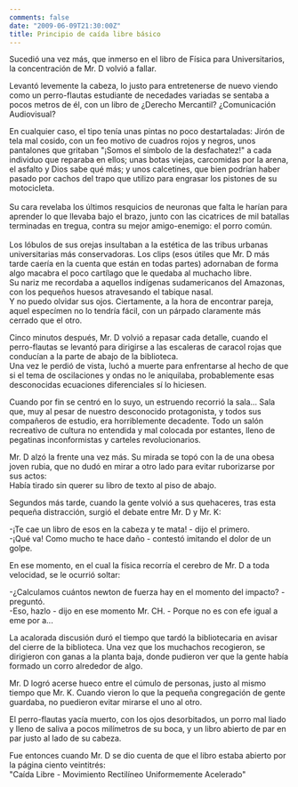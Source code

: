 ```yaml
---
comments: false
date: "2009-06-09T21:30:00Z"
title: Principio de caída libre básico
---
```


<span style="font-size:100%;">Sucedió una vez más, que inmerso en el
libro de Física para Universitarios, la concentración de Mr. D volvió a
fallar.</span>

Levantó levemente la cabeza, lo justo para entretenerse de nuevo viendo
como un perro-flautas estudiante de necedades variadas se sentaba a
pocos metros de él, con un libro de ¿Derecho Mercantil? ¿Comunicación
Audiovisual?

En cualquier caso, el tipo tenía unas pintas no poco destartaladas:
Jirón de tela mal cosido, con un feo motivo de cuadros rojos y negros,
unos pantalones que gritaban "¡Somos el símbolo de la desfachatez!" a
cada individuo que reparaba en ellos; unas botas viejas, carcomidas por
la arena, el asfalto y Dios sabe qué más; y unos calcetines, que bien
podrían haber pasado por cachos del trapo que utilizo para engrasar los
pistones de su motocicleta.  
<span style="font-size:100%;"><!--more-->  
Su cara revelaba los últimos resquicios de neuronas que falta le harían
para aprender lo que llevaba bajo el brazo, junto con las cicatrices de
mil batallas terminadas en tregua, contra su mejor amigo-enemigo: el
porro común.</span>  
<span style="font-size:100%;">  
Los lóbulos de sus orejas insultaban a la estética de las tribus
urbanas universitarias más conservadoras. Los clips (esos útiles que Mr.
D más tarde caería en la cuenta que están en todas partes) adornaban de
forma algo macabra el poco cartílago que le quedaba al muchacho libre.  
Su nariz me recordaba a aquellos indígenas sudamericanos del Amazonas,
con los pequeños huesos atravesando el tabique nasal.  
Y no puedo olvidar sus ojos. Ciertamente, a la hora de encontrar
pareja, aquel especímen no lo tendría fácil, con un párpado claramente
más cerrado que el otro.</span>

Cinco minutos después, Mr. D volvió a repasar cada detalle, cuando el
perro-flautas se levantó para dirigirse a las escaleras de caracol rojas
que conducían a la parte de abajo de la biblioteca.  
Una vez le perdió de vista, luchó a muerte para enfrentarse al hecho de
que si el tema de oscilaciones y ondas no le aniquilaba, probablemente
esas desconocidas ecuaciones diferenciales sí lo hiciesen.

Cuando por fin se centró en lo suyo, un estruendo recorrió la sala...
Sala que, muy al pesar de nuestro desconocido protagonista, y todos sus
compañeros de estudio, era horriblemente decadente. Todo un salón
recreativo de cultura no entendida y mal colocada por estantes, lleno de
pegatinas inconformistas y carteles revolucionarios.

Mr. D alzó la frente una vez más. Su mirada se topó con la de una obesa
joven rubia, que no dudó en mirar a otro lado para evitar ruborizarse
por sus actos:  
Había tirado sin querer su libro de texto al piso de abajo.

Segundos más tarde, cuando la gente volvió a sus quehaceres, tras esta
pequeña distracción, surgió el debate entre Mr. D y Mr. K:

-¡Te cae un libro de esos en la cabeza y te mata! - dijo el primero.  
-¡Qué va! Como mucho te hace daño - contestó imitando el dolor de un
golpe.

En ese momento, en el cual la física recorría el cerebro de Mr. D a toda
velocidad, se le ocurrió soltar:

-¿Calculamos cuántos newton de fuerza hay en el momento del impacto? -
preguntó.  
-Eso, hazlo - dijo en ese momento Mr. CH. - Porque no es con efe igual
a eme por a...

La acalorada discusión duró el tiempo que tardó la bibliotecaria en
avisar del cierre de la biblioteca. Una vez que los muchachos
recogieron, se dirigieron con ganas a la planta baja, donde pudieron ver
que la gente había formado un corro alrededor de algo.

Mr. D logró acerse hueco entre el cúmulo de personas, justo al mismo
tiempo que Mr. K. Cuando vieron lo que la pequeña congregación de gente
guardaba, no puedieron evitar mirarse el uno al otro.

El perro-flautas yacía muerto, con los ojos desorbitados, un porro mal
liado y lleno de saliva a pocos milímetros de su boca, y un libro
abierto de par en par justo al lado de su cabeza.

Fue entonces cuando Mr. D se dio cuenta de que el libro estaba abierto
por la página ciento veintitrés:  
"Caída Libre - Movimiento Rectilíneo Uniformemente Acelerado"

<!--adsense-->


